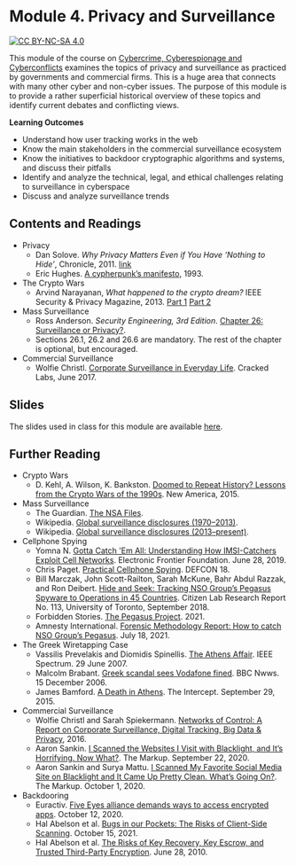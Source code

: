 # Module 4. Privacy and Surveillance


[![CC BY-NC-SA 4.0][cc-by-nc-sa-shield]][cc-by-nc-sa]

[cc-by-nc-sa]: http://creativecommons.org/licenses/by-nc-sa/4.0/
[cc-by-nc-sa-shield]: https://img.shields.io/badge/License-CC%20BY--NC--SA%204.0-lightgrey.svg


This module of the course on [Cybercrime, Cyberespionage and Cyberconflicts](https://github.com/0xjet/ccc) examines the topics of privacy and surveillance as practiced by governments and commercial firms. This is a huge area that connects with many other cyber and non-cyber issues. The purpose of this module is to provide a rather superficial historical overview of these topics and identify current debates and conflicting views.

**Learning Outcomes** 
* Understand how user tracking works in the web
* Know the main stakeholders in the commercial surveillance ecosystem
* Know the initiatives to backdoor cryptographic algorithms and systems, and discuss their pitfalls
* Identify and analyze the technical, legal, and ethical challenges relating to surveillance in cyberspace
* Discuss and analyze surveillance trends


## Contents and Readings

* Privacy
    * Dan Solove. _Why Privacy Matters Even if You Have ‘Nothing to Hide’_, Chronicle, 2011. [link](https://www.cs.dartmouth.edu/~ccpalmer/teaching/cs55/Resources/Papers/Solove2011.pdf)
    * Eric Hughes. [A cypherpunk’s manifesto](https://www.activism.net/cypherpunk/manifesto.html), 1993.  
* The Crypto Wars
    * Arvind Narayanan, _What happened to the crypto dream?_ IEEE Security & Privacy Magazine, 2013. [Part 1](https://www.cs.princeton.edu/~arvindn/publications/crypto-dream-part1.pdf) [Part 2](https://www.cs.princeton.edu/~arvindn/publications/crypto-dream-part2.pdf)
* Mass Surveillance
    * Ross Anderson. _Security Engineering, 3rd Edition_. [Chapter 26: Surveillance or Privacy?](https://www.cl.cam.ac.uk/~rja14/book.html).
    * Sections 26.1, 26.2 and 26.6 are mandatory. The rest of the chapter is optional, but encouraged.
* Commercial Surveillance
    * Wolfie Christl. [Corporate Surveillance in Everyday Life](https://crackedlabs.org/en/corporate-surveillance). Cracked Labs, June 2017.


## Slides

The slides used in class for this module are available [here](https://tbd).


## Further Reading

* Crypto Wars
    * D. Kehl, A. Wilson, K. Bankston. [Doomed to Repeat History? Lessons from the Crypto Wars of the 1990s](https://static.newamerica.org/attachments/3407-doomed-to-repeat-history-lessons-from-the-crypto-wars-of-the-1990s/Crypto%20Wars_ReDo.7cb491837ac541709797bdf868d37f52.pdf). New America, 2015.
* Mass Surveillance
    * The Guardian. [The NSA Files](https://www.theguardian.com/us-news/the-nsa-files).
    * Wikipedia. [Global surveillance disclosures (1970–2013)](https://en.wikipedia.org/wiki/Global_surveillance_disclosures_(1970%E2%80%932013)).
    * Wikipedia. [Global surveillance disclosures (2013–present)](https://en.wikipedia.org/wiki/Global_surveillance_disclosures_(2013%E2%80%93present)).
* Cellphone Spying
    * Yomna N. [Gotta Catch 'Em All: Understanding How IMSI-Catchers Exploit Cell Networks](https://www.eff.org/wp/gotta-catch-em-all-understanding-how-imsi-catchers-exploit-cell-networks). Electronic Frontier Foundation. June 28, 2019.
    * Chris Paget. [Practical Cellphone Spying](https://www.youtube.com/watch?v=fQSu9cBaojc). DEFCON 18.
    * Bill Marczak, John Scott-Railton, Sarah McKune, Bahr Abdul Razzak, and Ron
Deibert. [Hide and Seek: Tracking NSO Group’s Pegasus Spyware to Operations in 45 Countries](https://tspace.library.utoronto.ca/bitstream/1807/95391/1/Report%23113--hide%20and%20seek.pdf). Citizen Lab Research Report No. 113, University of Toronto, September 2018.
    * Forbidden Stories. [The Pegasus Project](https://forbiddenstories.org/case/the-pegasus-project/). 2021.
    * Amnesty International. [Forensic Methodology Report: How to catch NSO Group’s Pegasus](https://www.amnesty.org/en/latest/research/2021/07/forensic-methodology-report-how-to-catch-nso-groups-pegasus/). July 18, 2021.
* The Greek Wiretapping Case
    * Vassilis Prevelakis and Diomidis Spinellis. [The Athens Affair](https://spectrum.ieee.org/the-athens-affair). IEEE Spectrum. 29 June 2007.
    * Malcolm Brabant. [Greek scandal sees Vodafone fined](http://news.bbc.co.uk/2/hi/business/6182647.stm). BBC Nwws. 15 December 2006.
    * James Bamford. [A Death in Athens](https://theintercept.com/2015/09/28/death-athens-rogue-nsa-operation/). The Intercept. September 29, 2015.
* Commercial Surveillance
    * Wolfie Christl and Sarah Spiekermann. [Networks of Control: A Report on Corporate Surveillance, Digital Tracking, Big Data & Privacy](https://crackedlabs.org/en/networksofcontrol), 2016.
    * Aaron Sankin. [I Scanned the Websites I Visit with Blacklight, and It’s Horrifying. Now What?](https://themarkup.org/ask-the-markup/2020/09/22/i-scanned-the-websites-i-visit-with-blacklight-and-its-horrifying-now-what). The Markup. September 22, 2020.
    * Aaron Sankin and Surya Mattu. [I Scanned My Favorite Social Media Site on Blacklight and It Came Up Pretty Clean. What’s Going On?](https://themarkup.org/ask-the-markup/2020/10/01/i-scanned-my-favorite-social-media-site-on-blacklight-and-it-came-up-pretty-clean-whats-going-on). The Markup. October 1, 2020.
* Backdooring
    * Euractiv. [Five Eyes alliance demands ways to access encrypted apps](https://www.euractiv.com/section/cybersecurity/news/five-eyes-alliance-demands-ways-to-access-encrypted-apps/). October 12, 2020.
    * Hal Abelson et al. [Bugs in our Pockets: The Risks of Client-Side Scanning](https://arxiv.org/abs/2110.07450). October 15, 2021.
    * Hal Abelson et al. [The Risks of Key Recovery, Key Escrow, and Trusted Third-Party Encryption](https://academiccommons.columbia.edu/doi/10.7916/D8GM8F2W). June 28, 2010. 
